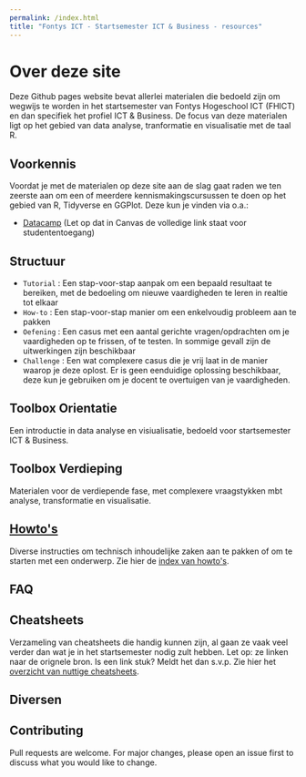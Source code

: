 ```yaml
---
permalink: /index.html
title: "Fontys ICT - Startsemester ICT & Business - resources"
---
```


# Over deze site

Deze Github pages website bevat allerlei materialen die bedoeld zijn om wegwijs te worden in het startsemester van Fontys Hogeschool ICT (FHICT) en dan specifiek het profiel ICT & Business. De focus van deze materialen ligt op het gebied van data analyse, tranformatie en visualisatie met de taal R.

## Voorkennis
Voordat je met de materialen op deze site aan de slag gaat raden we ten zeerste aan om een of meerdere kennismakingscursussen te doen op het gebied van R, Tidyverse en GGPlot. Deze kun je vinden via o.a.:  

- [Datacamp](https://www.datacamp.com/) (Let op dat in Canvas de volledige link staat voor studententoegang)

## Structuur
- `Tutorial` : Een stap-voor-stap aanpak om een bepaald resultaat te bereiken, met de bedoeling om nieuwe vaardigheden te leren in realtie tot elkaar
- `How-to` : Een stap-voor-stap manier om een enkelvoudig probleem aan te pakken
- `Oefening` : Een casus met een aantal gerichte vragen/opdrachten om je vaardigheden op te frissen, of te testen. In sommige gevall zijn de uitwerkingen zijn beschikbaar
- `Challenge` : Een wat complexere casus die je vrij laat in de manier waarop je deze oplost. Er is geen eenduidige oplossing beschikbaar, deze kun je gebruiken om je docent te overtuigen van je vaardigheden.

## Toolbox Orientatie
Een introductie in data analyse en visiualisatie, bedoeld voor startsemester ICT & Business.

## Toolbox Verdieping
Materialen voor de verdiepende fase, met complexere vraagstykken mbt analyse, transformatie en visualisatie.

## [Howto's](index_howtos)
Diverse instructies om technisch inhoudelijke zaken aan te pakken of om te starten met een onderwerp. Zie hier de [index van howto's](index_howtos).

## FAQ

## Cheatsheets
Verzameling van cheatsheets die handig kunnen zijn, al gaan ze vaak veel verder dan wat je in het startsemester nodig zult hebben. 
Let op: ze linken naar de orignele bron. Is een link stuk? Meldt het dan s.v.p.
Zie hier het [overzicht van nuttige cheatsheets](index_cheatsheets).

## Diversen

## Contributing
Pull requests are welcome. For major changes, please open an issue first to discuss what you would like to change.


